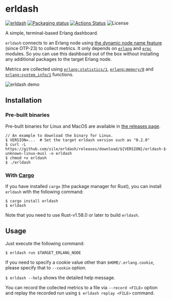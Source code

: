 erldash
=======

[![erldash](https://img.shields.io/crates/v/erldash.svg)](https://crates.io/crates/erldash)
[![Packaging status](https://repology.org/badge/tiny-repos/erldash.svg)](https://repology.org/project/erldash/versions)
[![Actions Status](https://github.com/sile/erldash/workflows/CI/badge.svg)](https://github.com/sile/erldash/actions)
![License](https://img.shields.io/crates/l/erldash)

A simple, terminal-based Erlang dashboard.

`erldash` connects to an Erlang node using [the dynamic node name feature] (since OTP-23) to collect metrics.
It only depends on [`erlang`] and [`erpc`] modules.
So you can use this dashboard out of the box without installing any additional packages to the target Erlang node.

Metrics are collected using [`erlang:statistics/1`], [`erlang:memory/0`] and [`erlang:system_info/1`] functions.

![erldash demo](erldash.gif)

[the dynamic node name feature]: https://www.erlang.org/blog/otp-23-highlights/#dynamic-node-name
[`erlang`]: https://www.erlang.org/doc/man/erlang.html
[`erpc`]: https://www.erlang.org/doc/man/erpc.html
[`erlang:statistics/1`]: https://www.erlang.org/doc/man/erlang.html#statistics-1
[`erlang:memory/0`]: https://www.erlang.org/doc/man/erlang.html#memory-0
[`erlang:system_info/1`]: https://www.erlang.org/doc/man/erlang.html#system_info-1

Installation
------------

### Pre-built binaries

Pre-built binaries for Linux and MacOS are available in [the releases page](https://github.com/sile/erldash/releases).

```console
// An example to download the binary for Linux.
$ VERSION=...  # Set the target erldash version such as "0.2.0"
$ curl -L https://github.com/sile/erldash/releases/download/${VERSION}/erldash-${VERSION}.x86_64-unknown-linux-musl -o erldash
$ chmod +x erldash
$ ./erldash
```

### With [Cargo](https://doc.rust-lang.org/cargo/)

If you have installed `cargo` (the package manager for Rust), you can install `erldash` with the following command:
```console
$ cargo install erldash
$ erldash
```

Note that you need to use Rust-v1.58.0 or later to build `erldash`.

Usage
-----

Just execute the following command:

```console
$ erldash run $TARGET_ERLANG_NODE
```

If you need to specify a cookie value other than `$HOME/.erlang.cookie`, please specify that to `--cookie` option.

`$ erldash --help` shows the detailed help message.

You can record the collected metrics to a file via `--record <FILE>` option and replay the recorded run using `$ erldash replay <FILE>` command.
